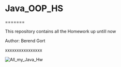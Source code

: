 # Java_OOP_HS
=======

This repository contains all the Homework up untill now

Author: Berend Gort

xxxxxxxxxxxxxxxx

![All_my_Java_Hw](https://github.com/Burntt/Java_Programming/workflows/All_my_Java_Hw/badge.svg)

